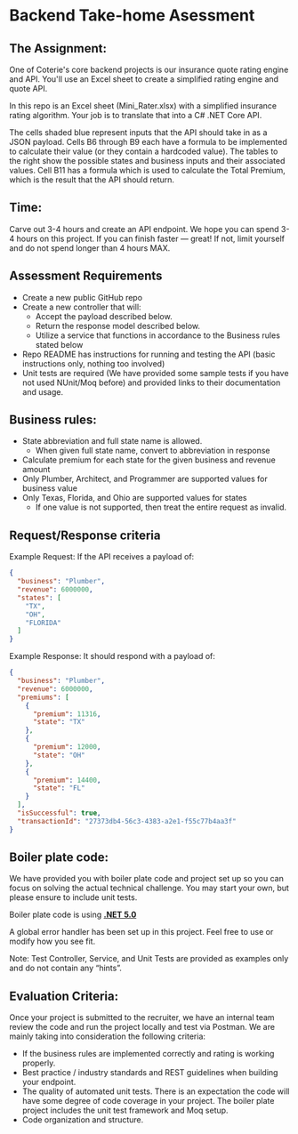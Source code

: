 # Backend Take-home Asessment

## The Assignment:

One of Coterie's core backend projects is our insurance quote rating engine and API. You'll use an Excel sheet to create a simplified rating engine and quote API.

In this repo is an Excel sheet (Mini_Rater.xlsx) with a simplified insurance rating algorithm. Your job is to translate that into a C# .NET Core API.

The cells shaded blue represent inputs that the API should take in as a JSON payload. Cells B6 through B9 each have a formula to be implemented to calculate their value (or they contain a hardcoded value). The tables to the right show the possible states and business inputs and their associated values. Cell B11 has a formula which is used to calculate the Total Premium, which is the result that the API should return.

## Time:

Carve out 3-4 hours and create an API endpoint. We hope you can spend 3-4 hours on this project. If you can finish faster — great! If not, limit yourself and do not spend longer than 4 hours MAX.

## Assessment Requirements

- Create a new public GitHub repo 
- Create a new controller that will:
    - Accept the payload described below.
    - Return the response model described below.
    - Utilize a service that functions in accordance to the Business rules stated below
- Repo README has instructions for running and testing the API (basic instructions only, nothing too involved)
- Unit tests are required (We have provided some sample tests if you have not used NUnit/Moq before) and provided links to their documentation and usage.

## Business rules:

- State abbreviation and full state name is allowed. 
    - When given full state name, convert to abbreviation in response
- Calculate premium for each state for the given business and revenue amount
- Only Plumber, Architect, and Programmer are supported values for business value
- Only Texas, Florida, and Ohio are supported values for states
    - If one value is not supported, then treat the entire request as invalid.

## Request/Response criteria

Example Request: If the API receives a payload of:

```json
{
  "business": "Plumber",
  "revenue": 6000000,
  "states": [
    "TX",
    "OH",
    "FLORIDA"
  ]
}
```

Example Response: It should respond with a payload of:

```json
{
  "business": "Plumber",
  "revenue": 6000000,
  "premiums": [
    {
      "premium": 11316,
      "state": "TX"
    },
    {
      "premium": 12000,
      "state": "OH"
    },
    {
      "premium": 14400,
      "state": "FL"
    }
  ],
  "isSuccessful": true,
  "transactionId": "27373db4-56c3-4383-a2e1-f55c77b4aa3f"
}
```

## Boiler plate code:

We have provided you with boiler plate code and project set up so you can focus on solving the actual technical challenge. You may start your own, but please ensure to include unit tests.

Boiler plate code is using [****.NET 5.0****](https://dotnet.microsoft.com/en-us/download/dotnet/5.0)

A global error handler has been set up in this project. Feel free to use or modify how you see fit.

Note: Test Controller, Service, and Unit Tests are provided as examples only and do not contain any “hints”.


## Evaluation Criteria:

Once your project is submitted to the recruiter, we have an internal team review the code and run the project locally and test via Postman. We are mainly taking into consideration the following criteria:

- If the business rules are implemented correctly and rating is working properly.
- Best practice / industry standards and REST guidelines when building your endpoint.
- The quality of automated unit tests. There is an expectation the code will have some degree of code coverage in your project. The boiler plate project includes the unit test framework and Moq setup.
- Code organization and structure.
